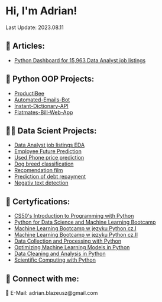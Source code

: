 <h1>Hi, I'm Adrian! <br/></h1>
<p>Last Update: 2023.08.11</p>

<h2>📖 Articles:</h2>

  - [Python Dashboard for 15,963 Data Analyst job listings](https://github.com/adrianblazeusz/Additions-to-the-articles/tree/main/data-analyst-job)

<h2>🚀 Python OOP Projects:</h2>
  
  - [ProductiBee](https://github.com/adrianblazeusz/ProductiBee)
  - [Automated-Emails-Bot](https://github.com/adrianblazeusz/OOP-Aplications/tree/main/App-7-Automated-Emails)
  - [Instant-Dictionary-API](https://github.com/adrianblazeusz/OOP-Aplications/tree/main/App-9-Instant-Dictionary-API)
  - [Flatmates-Bill-Web-App](https://github.com/adrianblazeusz/OOP-Aplications/tree/main/App-5-Flatmates-Bill-Web-App)
 
<h2>👨‍💻 Data Scient Projects:</h2>

  - [Data Analyst job listings EDA](https://github.com/adrianblazeusz/Additions-to-the-articles/blob/main/data-analyst-job/data-analyst.ipynb)
  - [Employee Future Prediction](https://github.com/adrianblazeusz/Machine-learning/tree/main/MY%20PROJECTS/Employee%20Future)
  - [Used Phone price prediction](https://github.com/adrianblazeusz/Machine-learning/tree/main/MY%20PROJECTS/Used_Mobile_Phone_Price_Prediction)
  - [Dog breed classification](https://github.com/adrianblazeusz/Machine-learning/blob/main/MY%20PROJECTS/Classification_of_dog_breeds%20.ipynb)
  - [Recomendation film](https://github.com/adrianblazeusz/Machine-learning/blob/main/MY%20PROJECTS/Recomendation.ipynb)
  - [Prediction of debt repayment](https://github.com/adrianblazeusz/Machine-learning/blob/main/MY%20PROJECTS/Anticipation_of_debt_repayment.ipynb)
  - [Negativ text detection](https://github.com/adrianblazeusz/Machine-learning/blob/main/MY%20PROJECTS/Mental_health_text_detection.ipynb)

<h2>📜 Certyfications:</h2>

- [CS50's Introduction to Programming with Python](https://user-images.githubusercontent.com/117313800/218189354-660ca3d8-28ae-423b-828f-bc16366515cd.png)
- [Python for Data Science and Machine Learning Bootcamp](https://user-images.githubusercontent.com/117313800/218189698-969286c1-15d1-4846-b814-28e572bcfa57.jpg)
- [Machine Learning Bootcamp w języku Python cz.I](https://user-images.githubusercontent.com/117313800/218189831-cb6c3bf1-23cd-4bec-9176-bfebea051ebc.jpg)
- [Machine Learning Bootcamp w języku Python cz.II](https://user-images.githubusercontent.com/117313800/218189965-cd5dcf1d-5256-41cb-8226-f0ec28645660.jpg)
- [Data Collection and Processing with Python](https://user-images.githubusercontent.com/117313800/218190788-7fcc00ab-8d36-4e58-bc9a-19e9c86ea2e9.png)
- [Optimizing Machine Learning Models in Python](https://user-images.githubusercontent.com/117313800/222764316-7df00fb1-54b2-45d5-9c93-87239c4fbce0.png)
- [Data Cleaning and Analysis in Python](https://user-images.githubusercontent.com/117313800/227517694-c81af656-755a-4860-b214-60ef0fca6b63.png)
- [Scientific Computing with Python](https://user-images.githubusercontent.com/117313800/239759845-8690572f-101b-4d42-a126-d1aa62a3ca5c.png)
 
<h2> 🤳 Connect with me:</h2>
📧 E-Mail: adrian.blazeusz@gmail.com


<!--
**adrianblazeusz/adrianblazeusz** is a ✨ _special_ ✨ repository because its `README.md` (this file) appears on your GitHub profile.
-->
